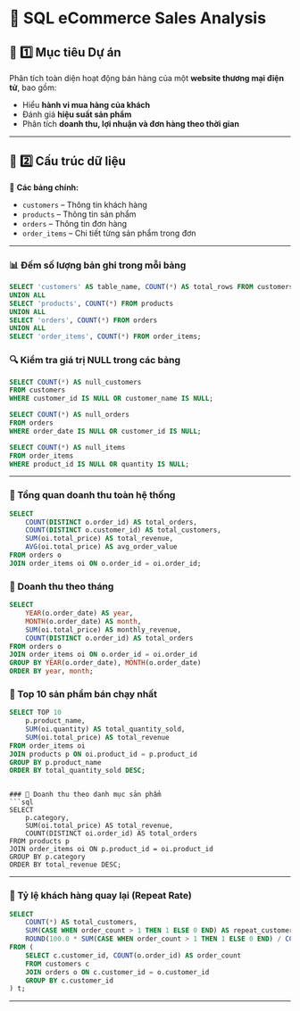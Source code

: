 # 🛒 SQL eCommerce Sales Analysis  

## 🎯 1️⃣ Mục tiêu Dự án  

Phân tích toàn diện hoạt động bán hàng của một **website thương mại điện tử**, bao gồm:  
- Hiểu **hành vi mua hàng của khách**  
- Đánh giá **hiệu suất sản phẩm**  
- Phân tích **doanh thu, lợi nhuận và đơn hàng theo thời gian**  

---

## 🧱 2️⃣ Cấu trúc dữ liệu  

🔹 **Các bảng chính:**
- `customers` – Thông tin khách hàng  
- `products` – Thông tin sản phẩm  
- `orders` – Thông tin đơn hàng  
- `order_items` – Chi tiết từng sản phẩm trong đơn  

---

### 📊 Đếm số lượng bản ghi trong mỗi bảng
```sql
SELECT 'customers' AS table_name, COUNT(*) AS total_rows FROM customers
UNION ALL
SELECT 'products', COUNT(*) FROM products
UNION ALL
SELECT 'orders', COUNT(*) FROM orders
UNION ALL
SELECT 'order_items', COUNT(*) FROM order_items;
```

### 🔍 Kiểm tra giá trị NULL trong các bảng
```sql
SELECT COUNT(*) AS null_customers 
FROM customers 
WHERE customer_id IS NULL OR customer_name IS NULL;

SELECT COUNT(*) AS null_orders 
FROM orders 
WHERE order_date IS NULL OR customer_id IS NULL;

SELECT COUNT(*) AS null_items 
FROM order_items 
WHERE product_id IS NULL OR quantity IS NULL;
```

---


### 🔸 Tổng quan doanh thu toàn hệ thống
```sql
SELECT 
    COUNT(DISTINCT o.order_id) AS total_orders,
    COUNT(DISTINCT o.customer_id) AS total_customers,
    SUM(oi.total_price) AS total_revenue,
    AVG(oi.total_price) AS avg_order_value
FROM orders o
JOIN order_items oi ON o.order_id = oi.order_id;
```

### 🔸 Doanh thu theo tháng
```sql
SELECT 
    YEAR(o.order_date) AS year,
    MONTH(o.order_date) AS month,
    SUM(oi.total_price) AS monthly_revenue,
    COUNT(DISTINCT o.order_id) AS total_orders
FROM orders o
JOIN order_items oi ON o.order_id = oi.order_id
GROUP BY YEAR(o.order_date), MONTH(o.order_date)
ORDER BY year, month;
```

### 🔸 Top 10 sản phẩm bán chạy nhất
```sql
SELECT TOP 10
    p.product_name,
    SUM(oi.quantity) AS total_quantity_sold,
    SUM(oi.total_price) AS total_revenue
FROM order_items oi
JOIN products p ON oi.product_id = p.product_id
GROUP BY p.product_name
ORDER BY total_quantity_sold DESC;
```
```

### 🔸 Doanh thu theo danh mục sản phẩm
```sql
SELECT 
    p.category,
    SUM(oi.total_price) AS total_revenue,
    COUNT(DISTINCT oi.order_id) AS total_orders
FROM products p
JOIN order_items oi ON p.product_id = oi.product_id
GROUP BY p.category
ORDER BY total_revenue DESC;
```


---
### 🔸 Tỷ lệ khách hàng quay lại (Repeat Rate)
```sql
SELECT 
    COUNT(*) AS total_customers,
    SUM(CASE WHEN order_count > 1 THEN 1 ELSE 0 END) AS repeat_customers,
    ROUND(100.0 * SUM(CASE WHEN order_count > 1 THEN 1 ELSE 0 END) / COUNT(*), 2) AS repeat_rate_pct
FROM (
    SELECT c.customer_id, COUNT(o.order_id) AS order_count
    FROM customers c
    JOIN orders o ON c.customer_id = o.customer_id
    GROUP BY c.customer_id
) t;
```

---

